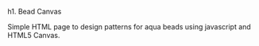 h1. Bead Canvas

Simple HTML page to design patterns for aqua beads using
javascript and HTML5 Canvas.
